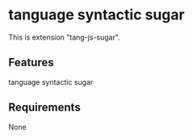 # tanguage syntactic sugar

This is extension "tang-js-sugar".

## Features

tanguage syntactic sugar

## Requirements

None
